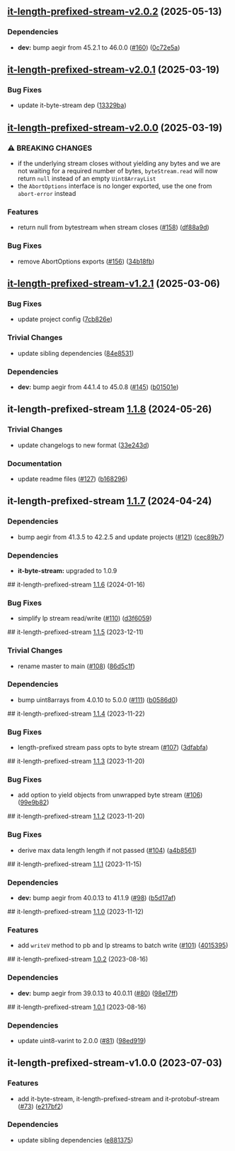 ## [it-length-prefixed-stream-v2.0.2](https://github.com/achingbrain/it/compare/it-length-prefixed-stream-2.0.1...it-length-prefixed-stream-2.0.2) (2025-05-13)

### Dependencies

* **dev:** bump aegir from 45.2.1 to 46.0.0 ([#160](https://github.com/achingbrain/it/issues/160)) ([0c72e5a](https://github.com/achingbrain/it/commit/0c72e5a14c16439d5d9db75a7a701b21ac6f7290))

## [it-length-prefixed-stream-v2.0.1](https://github.com/achingbrain/it/compare/it-length-prefixed-stream-2.0.0...it-length-prefixed-stream-2.0.1) (2025-03-19)

### Bug Fixes

* update it-byte-stream dep ([13329ba](https://github.com/achingbrain/it/commit/13329ba22308c6149d0faf10f28efdf5563ea6e2))

## [it-length-prefixed-stream-v2.0.0](https://github.com/achingbrain/it/compare/it-length-prefixed-stream-1.2.1...it-length-prefixed-stream-2.0.0) (2025-03-19)

### ⚠ BREAKING CHANGES

* if the underlying stream closes without yielding any bytes and we are not waiting for a required number of bytes, `byteStream.read` will now return `null` instead of an empty `Uint8ArrayList`
* the `AbortOptions` interface is no longer exported, use the one from `abort-error` instead

### Features

* return null from bytestream when stream closes ([#158](https://github.com/achingbrain/it/issues/158)) ([df88a9d](https://github.com/achingbrain/it/commit/df88a9d903226979f79bfdd59f4eae1906720954))

### Bug Fixes

* remove AbortOptions exports ([#156](https://github.com/achingbrain/it/issues/156)) ([34b18fb](https://github.com/achingbrain/it/commit/34b18fb28bd60d05c98a7d6d41f4f7986a20c144))

## [it-length-prefixed-stream-v1.2.1](https://github.com/achingbrain/it/compare/it-length-prefixed-stream-1.2.0...it-length-prefixed-stream-1.2.1) (2025-03-06)

### Bug Fixes

* update project config ([7cb826e](https://github.com/achingbrain/it/commit/7cb826ed356e8e43b7ffea51727096c2ce87fe21))

### Trivial Changes

* update sibling dependencies ([84e8531](https://github.com/achingbrain/it/commit/84e8531e30b55865afda41509ea7b9f521e6bd73))

### Dependencies

* **dev:** bump aegir from 44.1.4 to 45.0.8 ([#145](https://github.com/achingbrain/it/issues/145)) ([b01501e](https://github.com/achingbrain/it/commit/b01501e36e5085446f459dac95ea91f0304aca1a))

## it-length-prefixed-stream [1.1.8](https://github.com/achingbrain/it/compare/it-length-prefixed-stream-1.1.7...it-length-prefixed-stream-1.1.8) (2024-05-26)


### Trivial Changes

* update changelogs to new format ([33e243d](https://github.com/achingbrain/it/commit/33e243d6ce096de7fea1d9caf137175d2043ff31))


### Documentation

* update readme files ([#127](https://github.com/achingbrain/it/issues/127)) ([b168296](https://github.com/achingbrain/it/commit/b168296357504d70ec4ec0486d6de166f8ee5446))

## it-length-prefixed-stream [1.1.7](https://github.com/achingbrain/it/compare/it-length-prefixed-stream-v1.1.6...it-length-prefixed-stream-1.1.7) (2024-04-24)


### Dependencies

* bump aegir from 41.3.5 to 42.2.5 and update projects ([#121](https://github.com/achingbrain/it/issues/121)) ([cec89b7](https://github.com/achingbrain/it/commit/cec89b7c790bea695b053e3b6b3c255655def1cd))



### Dependencies

* **it-byte-stream:** upgraded to 1.0.9

## it-length-prefixed-stream [1.1.6](https://github.com/achingbrain/it/compare/it-length-prefixed-stream-v1.1.5...it-length-prefixed-stream-v1.1.6) (2024-01-16)


### Bug Fixes

* simplify lp stream read/write ([#110](https://github.com/achingbrain/it/issues/110)) ([d3f6059](https://github.com/achingbrain/it/commit/d3f605942064df51371dc540fe7dfb9ead75f195))

## it-length-prefixed-stream [1.1.5](https://github.com/achingbrain/it/compare/it-length-prefixed-stream-v1.1.4...it-length-prefixed-stream-v1.1.5) (2023-12-11)


### Trivial Changes

* rename master to main ([#108](https://github.com/achingbrain/it/issues/108)) ([86d5c1f](https://github.com/achingbrain/it/commit/86d5c1f2082c79a49ef1e75511abfa7e647fd7b9))


### Dependencies

* bump uint8arrays from 4.0.10 to 5.0.0 ([#111](https://github.com/achingbrain/it/issues/111)) ([b0586d0](https://github.com/achingbrain/it/commit/b0586d0d1adf2ecf7a14f53aa8fd8220aaaf78dc))

## it-length-prefixed-stream [1.1.4](https://github.com/achingbrain/it/compare/it-length-prefixed-stream-v1.1.3...it-length-prefixed-stream-v1.1.4) (2023-11-22)


### Bug Fixes

* length-prefixed stream pass opts to byte stream ([#107](https://github.com/achingbrain/it/issues/107)) ([3dfabfa](https://github.com/achingbrain/it/commit/3dfabfa17d89bd6bd18f64642377720159308f0e))

## it-length-prefixed-stream [1.1.3](https://github.com/achingbrain/it/compare/it-length-prefixed-stream-v1.1.2...it-length-prefixed-stream-v1.1.3) (2023-11-20)


### Bug Fixes

* add option to yield objects from unwrapped byte stream ([#106](https://github.com/achingbrain/it/issues/106)) ([99e9b82](https://github.com/achingbrain/it/commit/99e9b8242b390703f7c9fa44a7edbb27cee920b8))

## it-length-prefixed-stream [1.1.2](https://github.com/achingbrain/it/compare/it-length-prefixed-stream-v1.1.1...it-length-prefixed-stream-v1.1.2) (2023-11-20)


### Bug Fixes

* derive max data length length if not passed ([#104](https://github.com/achingbrain/it/issues/104)) ([a4b8561](https://github.com/achingbrain/it/commit/a4b8561b351e377b3b45edce2254956393c1205a))

## it-length-prefixed-stream [1.1.1](https://github.com/achingbrain/it/compare/it-length-prefixed-stream-v1.1.0...it-length-prefixed-stream-v1.1.1) (2023-11-15)


### Dependencies

* **dev:** bump aegir from 40.0.13 to 41.1.9 ([#98](https://github.com/achingbrain/it/issues/98)) ([b5d17af](https://github.com/achingbrain/it/commit/b5d17af750dfa2191423dcf06f37b06e5a866ec8))

## it-length-prefixed-stream [1.1.0](https://github.com/achingbrain/it/compare/it-length-prefixed-stream-v1.0.2...it-length-prefixed-stream-v1.1.0) (2023-11-12)


### Features

* add `writeV` method to pb and lp streams to batch write ([#101](https://github.com/achingbrain/it/issues/101)) ([4015395](https://github.com/achingbrain/it/commit/40153954baf3816c553ae670935e81b8a0955009))

## it-length-prefixed-stream [1.0.2](https://github.com/achingbrain/it/compare/it-length-prefixed-stream-v1.0.1...it-length-prefixed-stream-v1.0.2) (2023-08-16)


### Dependencies

* **dev:** bump aegir from 39.0.13 to 40.0.11 ([#80](https://github.com/achingbrain/it/issues/80)) ([98e17ff](https://github.com/achingbrain/it/commit/98e17ff5f108fce177d98a56c201533a415623e4))

## it-length-prefixed-stream [1.0.1](https://github.com/achingbrain/it/compare/it-length-prefixed-stream-v1.0.0...it-length-prefixed-stream-v1.0.1) (2023-08-16)


### Dependencies

* update uint8-varint to 2.0.0 ([#81](https://github.com/achingbrain/it/issues/81)) ([98ed919](https://github.com/achingbrain/it/commit/98ed919d96116dcad58599791c268d6eebc04c87))

## it-length-prefixed-stream-v1.0.0 (2023-07-03)


### Features

* add it-byte-stream, it-length-prefixed-stream and it-protobuf-stream ([#73](https://github.com/achingbrain/it/issues/73)) ([e217bf2](https://github.com/achingbrain/it/commit/e217bf27f1dc1de3272f1273f47e71caa159783a))


### Dependencies

* update sibling dependencies ([e881375](https://github.com/achingbrain/it/commit/e881375c1352751849908e4638576898f436c4bb))
